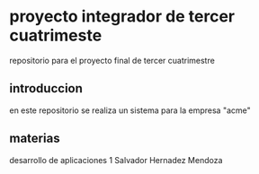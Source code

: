 # proyecto integrador de tercer cuatrimeste
repositorio para el proyecto final de tercer cuatrimestre 
## introduccion
en este repositorio se realiza un sistema para la empresa "acme"
## materias 
desarrollo de aplicaciones 1    Salvador Hernadez Mendoza
